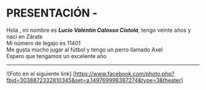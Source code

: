 # PRESENTACIÓN - 
  Hola , mi nombre es ***Lucio Valentín Calosso Cístola***, tengo veinte años y nací en Zárate  
    Mi número de legajo es 11401  
      Me gusta mucho jugar al fútbol y tengo un perro llamado Axel  
      Espero que tengamos un excelente año 
___
![Foto en el siguiente link] [https://www.facebook.com/photo.php?fbid=3038872332810345&set=a.149769998387274&type=3&theater]
